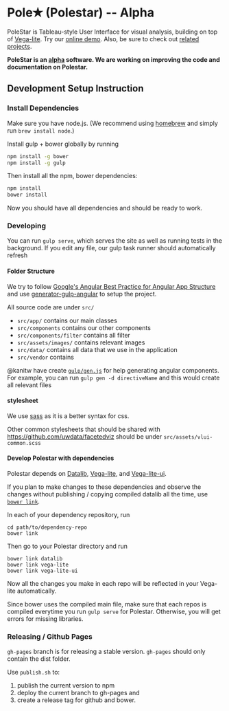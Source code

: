 # Pole✭ (Polestar) -- Alpha

PoleStar is Tableau-style User Interface for visual analysis, building on top
of [Vega-lite](https://github.com/uwdata/vega-lite). Try our [online
demo](http://uwdata.github.io/polestar/). Also, be sure to check out [related
projects](https://vega.github.io/).

**PoleStar is an [alpha](http://en.wikipedia.org/wiki/Software_release_life_cycle#Alpha) software.
We are working on improving the code and documentation on Polestar.**

## Development Setup Instruction

### Install Dependencies

Make sure you have node.js. (We recommend using [homebrew](http://brew.sh) and simply run `brew install node`.)

Install gulp + bower globally by running

```sh
npm install -g bower
npm install -g gulp
```

Then install all the npm, bower dependencies:

```sh
npm install
bower install
```

Now you should have all dependencies and should be ready to work.

### Developing

You can run `gulp serve`, which serves the site as well as running tests in the background.
If you edit any file, our gulp task runner should automatically refresh

#### Folder Structure

We try to follow [Google's Angular Best Practice for Angular App Structure](https://docs.google.com/document/d/1XXMvReO8-Awi1EZXAXS4PzDzdNvV6pGcuaF4Q9821Es/pub) and use [generator-gulp-angular](https://github.com/Swiip/generator-gulp-angular) to setup the project.

All source code are under `src/`

- `src/app/` contains our main classes
- `src/components` contains our other components
- `src/components/filter` contains all filter
- `src/assets/images/` contains relevant images
- `src/data/` contains all data that we use in the application
- `src/vendor` contains


@kanitw have create [`gulp/gen.js`](https://github.com/uwdata/vega-lite-ui/blob/master/gulp/gen.js) for help generating angular components.
For example, you can run `gulp gen -d directiveName` and this would create all relevant files

#### stylesheet

We use [sass](http://sass-lang.com) as it is a better syntax for css.

Other common stylesheets that should be shared with https://github.com/uwdata/facetedviz should be under `src/assets/vlui-common.scss`

#### Develop Polestar with dependencies

Polestar depends on [Datalib](https://github.com/uwdata/datalib), [Vega-lite](https://github.com/uwdata/vega-lite), and [Vega-lite-ui](https://github.com/uwdata/vega-lite-ui).

If you plan to make changes to these dependencies and observe the changes without publishing / copying compiled datalib all the time, use [`bower link`](https://oncletom.io/2013/live-development-bower-component/).

In each of your dependency repository, run

```
cd path/to/dependency-repo
bower link
```

Then go to your Polestar directory and run

```
bower link datalib
bower link vega-lite
bower link vega-lite-ui
```

Now all the changes you make in each repo will be reflected in your Vega-lite automatically.

Since bower uses the compiled main file, make sure that each repos is compiled everytime you run `gulp serve` for Polestar.
Otherwise, you will get errors for missing libraries.

### Releasing / Github Pages

`gh-pages` branch is for releasing a stable version.
`gh-pages` should only contain the dist folder.

Use `publish.sh` to:

1. publish the current version to npm
2. deploy the current branch to gh-pages and
3. create a release tag for github and bower.



